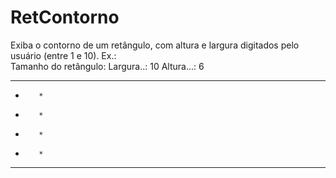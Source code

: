 # RetContorno
Exiba o contorno de um retângulo, com altura e largura digitados pelo usuário (entre 1 e 10).
Ex.:  
Tamanho do retângulo: 
Largura..: 10 
Altura...: 6  
********** 
*        * 
*        * 
*        * 
*        * 
**********
